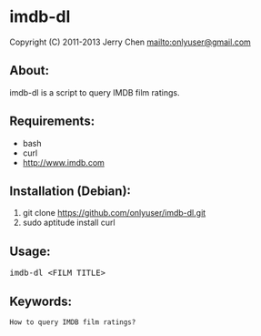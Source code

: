 imdb-dl
=======

Copyright (C) 2011-2013 Jerry Chen <mailto:onlyuser@gmail.com>

About:
------

imdb-dl is a script to query IMDB film ratings.

Requirements:
-------------

* bash
* curl
* http://www.imdb.com

Installation (Debian):
----------------------

1. git clone https://github.com/onlyuser/imdb-dl.git
2. sudo aptitude install curl

Usage:
------

<pre>
imdb-dl &lt;FILM_TITLE&gt;
</pre>

Keywords:
---------

    How to query IMDB film ratings?
